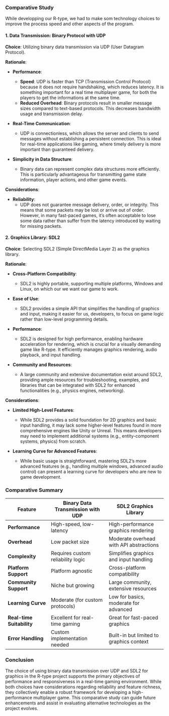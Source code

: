 ### Comparative Study

While developping our R-type, we had to make som technology choices to improve the process speed and other aspects of the program.

#### 1. Data Transmission: Binary Protocol with UDP

**Choice**: Utilizing binary data transmission via UDP (User Datagram Protocol).

**Rationale**:
- **Performance**: 
  - **Speed**: UDP is faster than TCP (Transmission Control Protocol) because it does not require handshaking, which reduces latency. It is something important for a real time multiplayer game, for both the players to get the informations at the same time.
  - **Reduced Overhead**: Binary protocols result in smaller message sizes compared to text-based protocols. This decreases bandwidth usage and transmission delay.

- **Real-Time Communication**: 
  - UDP is connectionless, which allows the server and clients to send messages without establishing a persistent connection. This is ideal for real-time applications like gaming, where timely delivery is more important than guaranteed delivery.
  
- **Simplicity in Data Structure**: 
  - Binary data can represent complex data structures more efficiently. This is particularly advantageous for transmitting game state information, player actions, and other game events.

**Considerations**:
- **Reliability**: 
  - UDP does not guarantee message delivery, order, or integrity. This means that some packets may be lost or arrive out of order. However, in many fast-paced games, it’s often acceptable to lose some data rather than suffer from the latency introduced by waiting for missing packets.

#### 2. Graphics Library: SDL2

**Choice**: Selecting SDL2 (Simple DirectMedia Layer 2) as the graphics library.

**Rationale**:
- **Cross-Platform Compatibility**: 
  - SDL2 is highly portable, supporting multiple platforms, Windows and Linux, on which our we want our game to work.

- **Ease of Use**: 
  - SDL2 provides a simple API that simplifies the handling of graphics and input, making it easier for us, developers, to focus on game logic rather than low-level programming details.

- **Performance**: 
  - SDL2 is designed for high performance, enabling hardware acceleration for rendering, which is crucial for a visually demanding game like R-type. It efficiently manages graphics rendering, audio playback, and input handling.

- **Community and Resources**: 
  - A large community and extensive documentation exist around SDL2, providing ample resources for troubleshooting, examples, and libraries that can be integrated with SDL2 for enhanced functionalities (e.g., physics engines, networking).

**Considerations**:
- **Limited High-Level Features**: 
  - While SDL2 provides a solid foundation for 2D graphics and basic input handling, it may lack some higher-level features found in more comprehensive engines like Unity or Unreal. This means developers may need to implement additional systems (e.g., entity-component systems, physics) from scratch.

- **Learning Curve for Advanced Features**: 
  - While basic usage is straightforward, mastering SDL2’s more advanced features (e.g., handling multiple windows, advanced audio control) can present a learning curve for developers who are new to game development.

### Comparative Summary

| Feature                      | Binary Data Transmission with UDP | SDL2 Graphics Library                   |
|------------------------------|-----------------------------------|----------------------------------------|
| **Performance**              | High-speed, low-latency           | High-performance graphics rendering     |
| **Overhead**                 | Low packet size                   | Moderate overhead with API abstractions |
| **Complexity**               | Requires custom reliability logic  | Simplifies graphics and input handling  |
| **Platform Support**         | Platform agnostic                  | Cross-platform compatibility            |
| **Community Support**        | Niche but growing                  | Large community, extensive resources    |
| **Learning Curve**           | Moderate (for custom protocols)    | Low for basics, moderate for advanced   |
| **Real-time Suitability**    | Excellent for real-time gaming     | Great for fast-paced graphics           |
| **Error Handling**           | Custom implementation needed        | Built-in but limited to graphics context|

### Conclusion

The choice of using binary data transmission over UDP and SDL2 for graphics in the R-type project supports the primary objectives of performance and responsiveness in a real-time gaming environment. While both choices have considerations regarding reliability and feature richness, they collectively enable a robust framework for developing a high-performance multiplayer game. This comparative study can guide future enhancements and assist in evaluating alternative technologies as the project evolves.